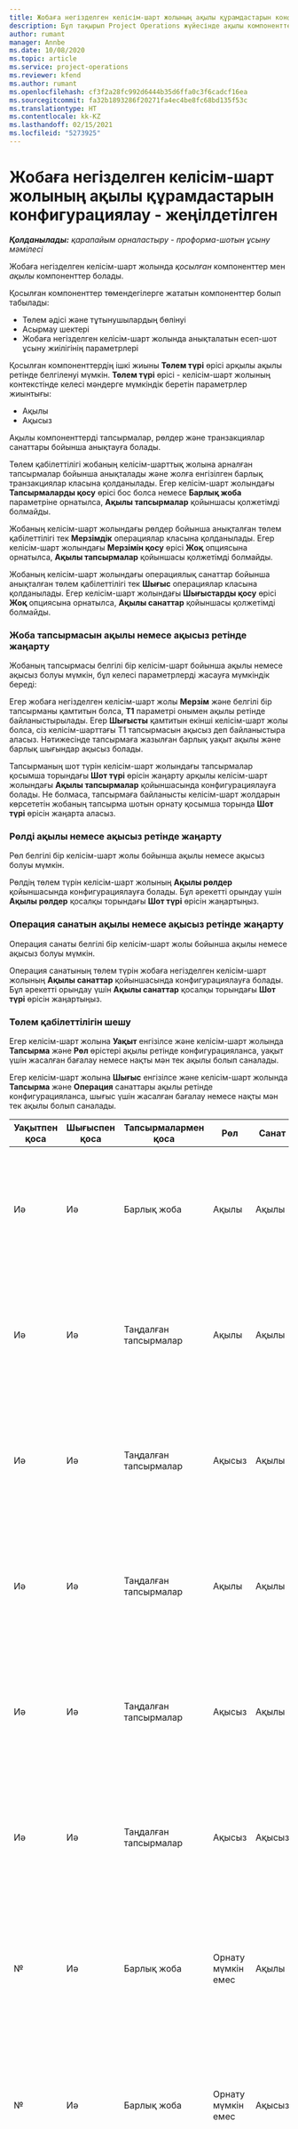 ```yaml
---
title: Жобаға негізделген келісім-шарт жолының ақылы құрамдастарын конфигурациялау - жеңілдетілген
description: Бұл тақырып Project Operations жүйесінде ақылы компоненттерді келісім-шарт жолдарына қосу жолдары туралы ақпарат береді.
author: rumant
manager: Annbe
ms.date: 10/08/2020
ms.topic: article
ms.service: project-operations
ms.reviewer: kfend
ms.author: rumant
ms.openlocfilehash: cf3f2a28fc992d6444b35d6ffa0c3f6cadcf16ea
ms.sourcegitcommit: fa32b1893286f20271fa4ec4be8fc68bd135f53c
ms.translationtype: HT
ms.contentlocale: kk-KZ
ms.lasthandoff: 02/15/2021
ms.locfileid: "5273925"
---
```

# <a name="configure-chargeable-components-of-a-project-based-contract-line---lite"></a>Жобаға негізделген келісім-шарт жолының ақылы құрамдастарын конфигурациялау - жеңілдетілген

_**Қолданылады:** қарапайым орналастыру - проформа-шотын ұсыну мәмілесі_

Жобаға негізделген келісім-шарт жолында *қосылған* компоненттер мен *ақылы* компоненттер болады.

Қосылған компоненттер төмендегілерге жататын компоненттер болып табылады:

  - Төлем әдісі және тұтынушылардың бөлінуі
  - Асырмау шектері 
  - Жобаға негізделген келісім-шарт жолында анықталатын есеп-шот ұсыну жиілігінің параметрлері

Қосылған компоненттердің ішкі жиыны **Төлем түрі** өрісі арқылы ақылы ретінде белгіленуі мүмкін. **Төлем түрі** өрісі - келісім-шарт жолының контекстінде келесі мәндерге мүмкіндік беретін параметрлер жиынтығы:

  - Ақылы
  - Ақысыз

Ақылы компоненттерді тапсырмалар, рөлдер және транзакциялар санаттары бойынша анықтауға болады.

Төлем қабілеттілігі жобаның келісім-шарттық жолына арналған тапсырмалар бойынша анықталады және жолға енгізілген барлық транзакциялар класына қолданылады. Егер келісім-шарт жолындағы **Тапсырмаларды қосу** өрісі бос болса немесе **Барлық жоба** параметріне орнатылса, **Ақылы тапсырмалар** қойыншасы қолжетімді болмайды.

Жобаның келісім-шарт жолындағы рөлдер бойынша анықталған төлем қабілеттілігі тек **Мерзімдік** операциялар класына қолданылады. Егер келісім-шарт жолындағы **Мерзімін қосу** өрісі **Жоқ** опциясына орнатылса, **Ақылы тапсырмалар** қойыншасы қолжетімді болмайды.

Жобаның келісім-шарт жолындағы операциялық санаттар бойынша анықталған төлем қабілеттілігі тек **Шығыс** операциялар класына қолданылады. Егер келісім-шарт жолындағы **Шығыстарды қосу** өрісі **Жоқ** опциясына орнатылса, **Ақылы санаттар** қойыншасы қолжетімді болмайды.

### <a name="update-a-project-task-as-chargeable-or-non-chargeable"></a>Жоба тапсырмасын ақылы немесе ақысыз ретінде жаңарту

Жобаның тапсырмасы белгілі бір келісім-шарт бойынша ақылы немесе ақысыз болуы мүмкін, бұл келесі параметрлерді жасауға мүмкіндік береді:

Егер жобаға негізделген келісім-шарт жолы **Мерзім** және белгілі бір тапсырманы қамтитын болса, **T1** параметрі онымен ақылы ретінде байланыстырылады. Егер **Шығысты** қамтитын екінші келісім-шарт жолы болса, сіз келісім-шарттағы T1 тапсырмасын ақысыз деп байланыстыра аласыз. Нәтижесінде тапсырмаға жазылған барлық уақыт ақылы және барлық шығындар ақысыз болады.

Тапсырманың шот түрін келісім-шарт жолындағы тапсырмалар қосымша торындағы **Шот түрі** өрісін жаңарту арқылы келісім-шарт жолындағы **Ақылы тапсырмалар** қойыншасында конфигурациялауға болады. Не болмаса, тапсырмаға байланысты келісім-шарт жолдарын көрсететін жобаның тапсырма шотын орнату қосымша торында **Шот түрі** өрісін жаңарта аласыз.

### <a name="update-a-role-as-chargeable-or-non-chargeable"></a>Рөлді ақылы немесе ақысыз ретінде жаңарту

Рөл белгілі бір келісім-шарт жолы бойынша ақылы немесе ақысыз болуы мүмкін.

Рөлдің төлем түрін келісім-шарт жолының **Ақылы рөлдер** қойыншасында конфигурациялауға болады. Бұл әрекетті орындау үшін **Ақылы рөлдер** қосалқы торындағы **Шот түрі** өрісін жаңартыңыз.

### <a name="update-a-transaction-category-as-chargeable-or-non-chargeable"></a>Операция санатын ақылы немесе ақысыз ретінде жаңарту

Операция санаты белгілі бір келісім-шарт жолы бойынша ақылы немесе ақысыз болуы мүмкін.

Операция санатының төлем түрін жобаға негізделген келісім-шарт жолының **Ақылы санаттар** қойыншасында конфигурациялауға болады. Бұл әрекетті орындау үшін **Ақылы санаттар** қосалқы торындағы **Шот түрі** өрісін жаңартыңыз.

### <a name="resolve-chargeability"></a>Төлем қабілеттілігін шешу

Егер келісім-шарт жолына **Уақыт** енгізілсе және келісім-шарт жолында **Тапсырма** және **Рөл** өрістері ақылы ретінде конфигурацияланса, уақыт үшін жасалған бағалау немесе нақты мән тек ақылы болып саналады.

Егер келісім-шарт жолына **Шығыс** енгізілсе және келісім-шарт жолында **Тапсырма** және **Операция** санаттары ақылы ретінде конфигурацияланса, шығыс үшін жасалған бағалау немесе нақты мән тек ақылы болып саналады.


| Уақытпен қоса | Шығыспен қоса | Тапсырмалармен қоса | Рөл           | Санат       | Тапсырма                                                                                                      |
|---------------|------------------|----------------|----------------|----------------|-----------------------------------------------------------------------------------------------------------|
| Иә           | Иә              | Барлық жоба | Ақылы     | Ақылы     | Уақыт нақты мәніндегі шот ұсыну: **Ақылы** </br> Шығыс нақты мәніндегі шот ұсыну түрі: **Ақылы**           |
| Иә           | Иә              | Таңдалған тапсырмалар | Ақылы     | Ақылы     | Уақыт нақты мәніндегі шот ұсыну: **Ақылы** </br> Шығыс нақты мәніндегі шот ұсыну түрі: **Ақылы**           |
| Иә           | Иә              | Таңдалған тапсырмалар | Ақысыз | Ақылы     | Уақыт нақты мәніндегі шот ұсыну: **Ақысыз** </br> Шығыс нақты мәніндегі шот ұсыну түрі: **Ақылы**       |
| Иә           | Иә              | Таңдалған тапсырмалар | Ақылы     | Ақылы     | Уақыт нақты мәніндегі шот ұсыну: **Ақысыз** </br> Шығыс нақты мәніндегі шот ұсыну түрі:   **Ақысыз** |
| Иә           | Иә              | Таңдалған тапсырмалар | Ақысыз | Ақылы     | Уақыт нақты мәніндегі шот ұсыну: **Ақысыз** </br> Шығыс нақты мәніндегі шот ұсыну түрі:   **Ақысыз** |
| Иә           | Иә              | Таңдалған тапсырмалар | Ақысыз | Ақысыз | Уақыт нақты мәніндегі шот ұсыну: **Ақысыз** </br> Шығыс нақты мәніндегі шот ұсыну түрі:   **Ақысыз** |
| №            | Иә              | Барлық жоба | Орнату мүмкін емес   | Ақылы     | Уақыт нақты мәніндегі шот ұсыну: **Қолжетімді емес**</br>Шығыс нақты мәніндегі шот ұсыну түрі: **Ақылы**          |
| №            | Иә              | Барлық жоба | Орнату мүмкін емес   | Ақысыз | Уақыт нақты мәніндегі шот ұсыну: **Қолжетімді емес**</br> Шығыс нақты мәніндегі шот ұсыну түрі: **Ақысыз**     |
| Иә           | №               | Барлық жоба | Ақылы     | Орнату мүмкін емес   | Уақыт нақты мәніндегі шот ұсыну: **Ақылы** </br> Шығыс нақты мәніндегі шот ұсыну түрі: **Қолжетімді емес**        |
| Иә           | №               | Барлық жоба | Ақысыз | Орнату мүмкін емес   | Уақыт нақты мәніндегі шот ұсыну: **Ақысыз** </br>Шығыс нақты мәніндегі шот ұсыну түрі: **Қолжетімді   емес**   |


[!INCLUDE[footer-include](../../includes/footer-banner.md)]